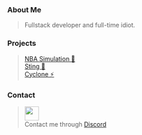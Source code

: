 ### About Me
> Fullstack developer and full-time idiot.<br>

### Projects

> <a href="https://github.com/System32-Dev/NBA-SimLeague">NBA Simulation 🏀</a> <br>
> <a href="https://github.com/AstralServices/Sting/">Sting 🐝</a> <br>
> <a href="https://github.com/NebulaServices/cyclone2">Cyclone ⚡</a> <br>

### Contact

> <img width="32px" height="32px" src="https://th.bing.com/th/id/OIP.GbVZegtyQj0nhTkQROgIdgHaHa?pid=ImgDet&rs=1" style="display: flex; align-items: center;"> Contact me through <a href="https://discord.com/users/934902965435772938">Discord</a>
